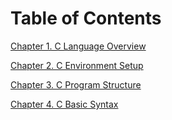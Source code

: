 # Table of Contents

[Chapter 1. C Language Overview](/Chapter1._C_Language_Overview/README.md "This chapter describes the basic details about C programming language, how it emerged, what are strengths of C and why we should use C.")

[Chapter 2. C Environment Setup](/Chapter2._C_Environment_Setup/README.md "This section describes how to set up your system environment before you start doing your programming using C language.")

[Chapter 3. C Program Structure](/Chapter3._C_Program_Structure/README.md "Let’s look into Hello World example using C Programming Language.")

[Chapter 4. C Basic Syntax](/Chapter4._C_Basic_Syntax/README.md "This chapter will give details about all the basic syntax about C programming language including tokens, keywords, identifiers, etc.")
